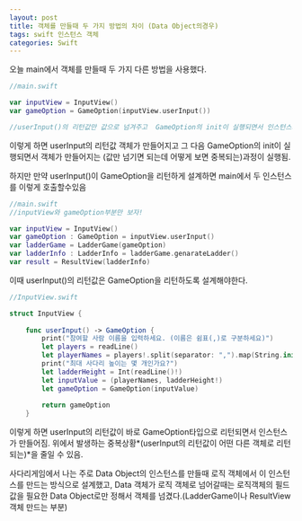 ```yaml
---
layout: post
title: 객체를 만들때 두 가지 방법의 차이 (Data Object의경우)
tags: swift 인스턴스 객체
categories: Swift
---
```




오늘 main에서 객체를 만들때 두 가지 다른 방법을 사용했다. 

```swift
//main.swift

var inputView = InputView()
var gameOption = GameOption(inputView.userInput()) 

//userInput()의 리턴값만 값으로 넘겨주고  GameOption의 init이 실행되면서 인스턴스가 만들어짐.
```

이렇게 하면 userInput의 리턴값 객체가 만들어지고 그 다음 GameOption의 init이 실행되면서 객체가 만들어지는 (값만 넘기면 되는데 어떻게 보면 중복되는)과정이 실행됨.

 

하지만 만약 userInput()이 GameOption을 리턴하게 설계하면 main에서 두 인스턴스를 이렇게 호출할수있음

```swift
//main.swift
//inputView와 gameOption부분만 보자!

var inputView = InputView()
var gameOption : GameOption = inputView.userInput()
var ladderGame = LadderGame(gameOption)
var ladderInfo : LadderInfo = ladderGame.genarateLadder()
var result = ResultView(ladderInfo)
```

이때 userInput()의 리턴값은 GameOption을 리턴하도록 설계해야한다.

```swift
//InputView.swift

struct InputView {
    
    func userInput() -> GameOption {
        print("참여할 사람 이름을 입력하세요. (이름은 쉼표(,)로 구분하세요)")
        let players = readLine()
        let playerNames = players!.split(separator: ",").map(String.init)
        print("최대 사다리 높이는 몇 개인가요?")
        let ladderHeight = Int(readLine()!)
        let inputValue = (playerNames, ladderHeight!)
        let gameOption = GameOption(inputValue)
        
        return gameOption
    }
```

이렇게 하면 userInput의 리턴값이 바로 GameOption타입으로 리턴되면서 인스턴스가 만들어짐. 위에서 발생하는 중복상황*(userInput의 리턴값이 어떤 다른 객체로 리턴되는)*을 줄일 수 있음. 

사다리게임에서 나는 주로 Data Object의 인스턴스를 만들때 로직 객체에서 이 인스턴스를 만드는 방식으로 설계했고, Data 객체가 로직 객체로 넘어갈때는 로직객체의 필드값을 필요한 Data Object로만 정해서 객체를 넘겼다.(LadderGame이나 ResultView 객체 만드는 부분)

  











